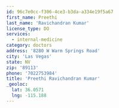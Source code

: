 ```yaml
---
id: 96c7e0cc-f306-4ce3-b3da-a334e19f5a67
first_name: Preethi
last_name: 'Ravichandran Kumar'
license_type: DO
services:
  - internal-medicine
category: doctors
address: '8280 W Warm Springs Road'
city: 'Las Vegas'
state: NV
zip: '89113'
phone: '7022753984'
title: 'Preethi Ravichandran Kumar'
_geoloc:
  lat: 36.0571
  lng: -115.188
---
```

